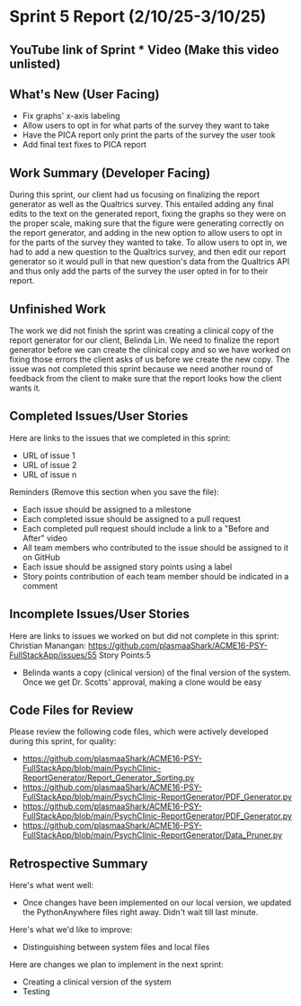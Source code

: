 # Sprint 5 Report (2/10/25-3/10/25)

## YouTube link of Sprint * Video (Make this video unlisted)

## What's New (User Facing)
 * Fix graphs' x-axis labeling
 * Allow users to opt in for what parts of the survey they want to take
 * Have the PICA report only print the parts of the survey the user took
 * Add final text fixes to PICA report

## Work Summary (Developer Facing)
During this sprint, our client had us focusing on finalizing the report generator as well as the Qualtrics survey. This entailed adding any final edits to the text on the generated report, fixing the graphs so they were on the proper scale, making sure that the figure were generating correctly on the report generator, and adding in the new option to allow users to opt in for the parts of the survey they wanted to take. To allow users to opt in, we had to add a new question to the Qualtrics survey, and then edit our report generator so it would pull in that new question's data from the Qualtrics API and thus only add the parts of the survey the user opted in for to their report.

## Unfinished Work
The work we did not finish the sprint was creating a clinical copy of the report generator for our client, Belinda Lin. We need to finalize the report generator before we can create the clinical copy and so we have worked on fixing those errors the client asks of us before we create the new copy. The issue was not completed this sprint because we need another round of feedback from the client to make sure that the report looks how the client wants it.

## Completed Issues/User Stories
Here are links to the issues that we completed in this sprint:

 * URL of issue 1
 * URL of issue 2
 * URL of issue n

 Reminders (Remove this section when you save the file):
  * Each issue should be assigned to a milestone
  * Each completed issue should be assigned to a pull request
  * Each completed pull request should include a link to a "Before and After" video
  * All team members who contributed to the issue should be assigned to it on GitHub
  * Each issue should be assigned story points using a label
  * Story points contribution of each team member should be indicated in a comment
 
 ## Incomplete Issues/User Stories
 Here are links to issues we worked on but did not complete in this sprint:
 Christian Manangan: 
https://github.com/plasmaaShark/ACME16-PSY-FullStackApp/issues/55  Story Points:5 
* Belinda wants a copy (clinical version) of the final version of the system. Once we get Dr. Scotts' approval, making a clone would be easy
  
## Code Files for Review
Please review the following code files, which were actively developed during this sprint, for quality:
 * https://github.com/plasmaaShark/ACME16-PSY-FullStackApp/blob/main/PsychClinic-ReportGenerator/Report_Generator_Sorting.py
 * https://github.com/plasmaaShark/ACME16-PSY-FullStackApp/blob/main/PsychClinic-ReportGenerator/PDF_Generator.py
 * https://github.com/plasmaaShark/ACME16-PSY-FullStackApp/blob/main/PsychClinic-ReportGenerator/PDF_Generator.py
 * https://github.com/plasmaaShark/ACME16-PSY-FullStackApp/blob/main/PsychClinic-ReportGenerator/Data_Pruner.py
 
## Retrospective Summary
Here's what went well:
  * Once changes have been implemented on our local version, we updated the PythonAnywhere files right away. Didn't wait till last minute.
 
Here's what we'd like to improve:
   * Distinguishing between system files and local files
  
Here are changes we plan to implement in the next sprint:
   * Creating a clinical version of the system
   * Testing
